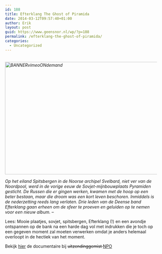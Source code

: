 ```yaml
---
id: 188
title: Efterklang The Ghost of Piramida
date: 2014-03-12T09:57:40+01:00
author: Erik
layout: post
guid: https://www.geensnor.nl/wp/?p=188
permalink: /efterklang-the-ghost-of-piramida/
categories:
  - Uncategorized
---
```

_[  
<img class="aligncenter size-full wp-image-192" alt="BANNERvimeoONdemand" src="https://www.geensnor.nl/wp/wp-content/uploads/2014/03/BANNERvimeoONdemand2.jpg" width="700" height="372" srcset="https://www.geensnor.nl/wp/wp-content/uploads/2014/03/BANNERvimeoONdemand2.jpg 700w, https://www.geensnor.nl/wp/wp-content/uploads/2014/03/BANNERvimeoONdemand2-300x159.jpg 300w" sizes="(max-width: 700px) 100vw, 700px" />](https://www.geensnor.nl/wp/wp-content/uploads/2014/03/BANNERvimeoONdemand2.jpg)_ 

_Op het eiland Spitsbergen in de Noorse archipel Svelbard, niet ver van de Noordpool, werd in de vorige eeuw de Sovjet-mijnbouwplaats Pyramiden gesticht. De Russen die er gingen werken, kwamen met de hoop op een beter bestaan, maar die droom was een kort leven beschoren. Inmiddels is de nederzetting reeds lang verlaten. Drie leden van de Deense band Efterklang gaan erheen om de sfeer te proeven en geluiden op te nemen voor een nieuw album. &#8211;_

Lees: Mooie plaatjes, sovjet, spitsbergen, Efterklang (!) en een avondje ontspannen op de bank na een harde dag vol met indrukken die je toch op een gegeven moment zal moeten verwerken omdat je anders helemaal overloopt in de hectiek van het moment.

Bekijk [hier](https://www.uitzendinggemist.nl/afleveringen/1387986) de documentaire bij <del>uitzendinggemist </del>[NPO](https://www.uitzendinggemist.nl/afleveringen/1387986)

&nbsp;

&nbsp;